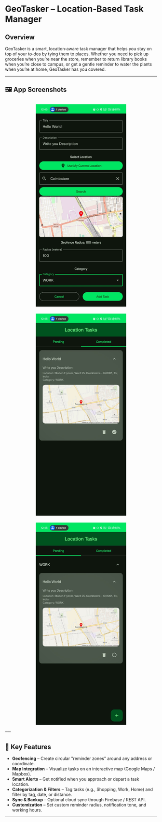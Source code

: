 # GeoTasker – Location‑Based Task Manager

## Overview

GeoTasker is a smart, location‑aware task manager that helps you stay on top of your to‑dos by tying them to places. Whether you need to pick up groceries when you’re near the store, remember to return library books when you’re close to campus, or get a gentle reminder to water the plants when you’re at home, GeoTasker has you covered.

---

## 🖼️ App Screenshots

<div align="center">
  <img src="img/src1.jpeg" alt="Add Task Screen" width="300" style="margin: 10px;" />
  <img src="img/src2.jpg" alt="Pending Task Screen" width="300" style="margin: 10px;" />
  <img src="img/src3.jpg" alt="Completed Task Screen" width="300" style="margin: 10px;" />
</div>
---

## 🚀 Key Features

- **Geofencing** – Create circular "reminder zones" around any address or coordinate.  
- **Map Integration** – Visualize tasks on an interactive map (Google Maps / Mapbox).  
- **Smart Alerts** – Get notified when you approach or depart a task location.  
- **Categorization & Filters** – Tag tasks (e.g., Shopping, Work, Home) and filter by tag, date, or distance.  
- **Sync & Backup** – Optional cloud sync through Firebase / REST API.  
- **Customization** – Set custom reminder radius, notification tone, and working hours.

---


